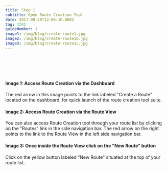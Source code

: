 ```yaml
---
title: Step 1
subtitle: Open Route Creation Tool
date: 2017-08-29T12:00:10.000Z
tag: 1241
guideNumber: 1
image1: /img/blog/create-route1.jpg
image2: /img/blog/create-route1b.jpg
image3: /img/blog/create-route1c.jpg
---
```


# &nbsp; 
#### Image 1: Access Route Creation via the Dashboard
The red arrow in this image points to the link labeled "Create a Route" located on the dashboard, for quick launch of the route creation tool suite.

#### Image 2: Access Route Creation via the Route View
You can also access Route Creation tool through your route list by clicking on the "Routes" link in the side navigation bar. The red arrow on the right points to the link to the Route View in the left side navigation bar.

#### Image 3: Once inside the Route View click on the "New Route" button
Click on the yellow button labeled "New Route" situated at the top of your route list.
